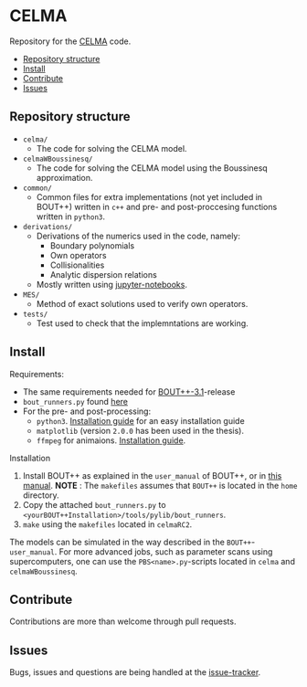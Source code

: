 # CELMA

Repository for the [CELMA](https://celma-project.github.io/) code.

* [Repository structure](#Repository-structure)
* [Install](#Install)
* [Contribute](#Contribute)
* [Issues](#Issue)

## Repository structure

* `celma/`
    * The code for solving the CELMA model.
* `celmaWBoussinesq/`
    * The code for solving the CELMA model using the Boussinesq approximation.
* `common/`
    * Common files for extra implementations (not yet included in BOUT++)
      written in `c++` and pre- and post-proccesing functions written in `python3`.
* `derivations/`
    * Derivations of the numerics used in the code, namely:
        * Boundary polynomials
        * Own operators
        * Collisionalities
        * Analytic dispersion relations
    * Mostly written using [jupyter-notebooks](http://jupyter.org/).
* `MES/`
    * Method of exact solutions used to verify own operators.
* `tests/`
    * Test used to check that the implemntations are working.

## Install

Requirements:

* The same requirements needed for [BOUT++-3.1](https://github.com/boutproject/BOUT-dev/releases/tag/v3.1)-release
* `bout_runners.py` found [here](https://github.com/CELMA-project/CELMA/releases/download/v0.1beta/bout_runners.py)
* For the pre- and post-processing:
    * `python3`. [Installation guide](https://github.com/loeiten/usingLinux/blob/master/installationProcedures/python.md)
      for an easy installation guide
    * `matplotlib` (version `2.0.0` has been used in the thesis).
    * `ffmpeg` for animaions. [Installation guide](https://github.com/loeiten/usingLinux/blob/master/installationProcedures/ffmpeg.md).

Installation

1. Install BOUT++ as explained in the `user_manual` of BOUT++, or in [this manual](https://github.com/loeiten/usingLinux/blob/master/installationProcedures/BOUT-dev.md).
   **NOTE** : The `makefiles` assumes that `BOUT++` is located in the `home`
   directory.
2. Copy the attached `bout_runners.py` to `<yourBOUT++Installation>/tools/pylib/bout_runners`.
3. `make` using the `makefiles` located in `celmaRC2`.

The models can be simulated in the way described in the `BOUT++`-`user_manual`.
For more advanced jobs, such as parameter scans using supercomputers, one can
use the `PBS<name>.py`-scripts located in `celma` and `celmaWBoussinesq`.

## Contribute

Contributions are more than welcome through pull requests.

## Issues

Bugs, issues and questions are being handled at the [issue-tracker](https://github.com/CELMA-project/CELMA/issues).
